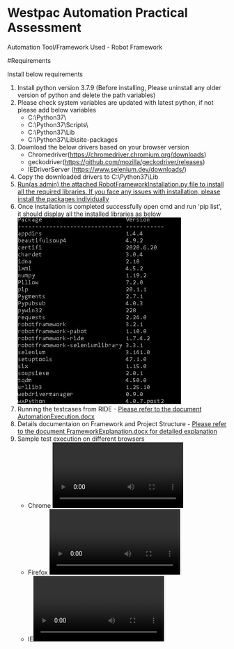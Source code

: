 # Westpac Automation Practical Assessment

Automation Tool/Framework Used - Robot Framework

#Requirements

Install below requirements

1. Install python version 3.7.9 (Before installing, Please uninstall any older version of python and delete the path variables)
2. Please check system variables are updated with latest python, if not please add below variables  
    - C:\Python37\
    - C:\Python37\Scripts\
    - C:\Python37\Lib
    - C:\Python37\Lib\site-packages
3. Download the below drivers based on your browser version
    * Chromedriver(https://chromedriver.chromium.org/downloads) 
    * geckodriver(https://github.com/mozilla/geckodriver/releases)
    * IEDriverServer (https://www.selenium.dev/downloads/)
4. Copy the downloaded drivers to C:\Python37\Lib
5. [Run(as admin) the attached RobotFrameworkInstallation.py file to install all the required libraries. If you face any issues with installation, please install the packages individually](RobotFrameworkInstalltion.py)
6. Once Installation is completed successfully open cmd and run 'pip list', it should display all the installed libraries as below
 ![ScreenShot](InstalledPackages.JPG)
7. Running the testcases from RIDE - [Please refer to the document AutomationExecution.docx](AutomationExecution.docx)
8. Details documentaion on Framework and Project Structure - [Please refer to the document FrameworkExplanation.docx for detailed explanation](FrameworkExplanation.docx)
9. Sample test execution on different browsers 
    * Chrome ![Watch the video](ExecutedOnChrome.mp4)
    * Firefox ![Watch the video](ExecutedOnFirefox.mp4)
    * IE![Watch the video](ExecutedOnIE.mp4)
  
